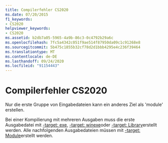 ```yaml
---
title: Compilerfehler CS2020
ms.date: 07/20/2015
f1_keywords:
- CS2020
helpviewer_keywords:
- CS2020
ms.assetid: b2db7a05-5965-4a9b-86c3-0c4792b29a6c
ms.openlocfilehash: 7fc5a4342c051f9ae514f87950da09c1c91268e8
ms.sourcegitcommit: 5b475c1855b32cf78d2d1bbb4295e4c236f39464
ms.translationtype: MT
ms.contentlocale: de-DE
ms.lasthandoff: 09/24/2020
ms.locfileid: "91154443"
---
```

# <a name="compiler-error-cs2020"></a>Compilerfehler CS2020

Nur die erste Gruppe von Eingabedateien kann ein anderes Ziel als 'module' erstellen.  
  
 Bei einer Kompilierung mit mehreren Ausgaben muss die erste Ausgabedatei mit [-target: exe](../language-reference/compiler-options/target-exe-compiler-option.md), [-target: winexe](../language-reference/compiler-options/target-winexe-compiler-option.md)oder [-target: Library](../language-reference/compiler-options/target-library-compiler-option.md)erstellt werden. Alle nachfolgenden Ausgabedateien müssen mit [-target: Module](../language-reference/compiler-options/target-module-compiler-option.md)erstellt werden.
